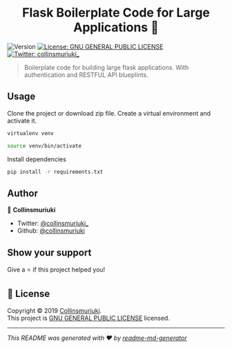 <h1 align="center">Flask Boilerplate Code for Large Applications 🍛</h1>
<p>
  <img alt="Version" src="https://img.shields.io/badge/version-version 1.2.2-blue.svg?cacheSeconds=2592000" />
  <a href="LICENSE" target="_blank">
    <img alt="License: GNU GENERAL PUBLIC LICENSE" src="https://img.shields.io/badge/License-GNU GENERAL PUBLIC LICENSE-yellow.svg" />
  </a>
  <a href="https://twitter.com/collinsmuriuki_" target="_blank">
    <img alt="Twitter: collinsmuriuki_" src="https://img.shields.io/twitter/follow/collinsmuriuki_.svg?style=social" />
  </a>
</p>

> Boilerplate code for building large flask applications. With authentication and RESTFUL API blueplints.

## Usage
Clone the project or download zip file.
Create a virtual environment and activate it.
```sh
virtualenv venv
```
```sh
source venv/bin/activate
```
Install dependencies
```sh
pip install -r requirements.txt
```

## Author

👤 **Collinsmuriuki**

* Twitter: [@collinsmuriuki_](https://twitter.com/collinsmuriuki_)
* Github: [@collinsmuriuki](https://github.com/collinsmuriuki)

## Show your support

Give a ⭐️ if this project helped you!

## 📝 License

Copyright © 2019 [Collinsmuriuki](https://github.com/collinsmuriuki).<br />
This project is [GNU GENERAL PUBLIC LICENSE](LICENSE) licensed.

***
_This README was generated with ❤️ by [readme-md-generator](https://github.com/kefranabg/readme-md-generator)_